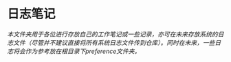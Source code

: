 # 日志笔记

*本文件夹用于各位进行存放自己的工作笔记或一些记录，亦可在未来存放系统的日志文件（尽管并不建议直接将所有系统日志文件传到仓库）。同时在未来，一些日志将会作为参考放在根目录下preference文件夹。*
